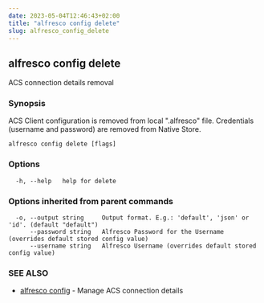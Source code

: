 ```yaml
---
date: 2023-05-04T12:46:43+02:00
title: "alfresco config delete"
slug: alfresco_config_delete
---
```

## alfresco config delete

ACS connection details removal

### Synopsis

ACS Client configuration is removed from local ".alfresco" file.
Credentials (username and password) are removed from Native Store.

```
alfresco config delete [flags]
```

### Options

```
  -h, --help   help for delete
```

### Options inherited from parent commands

```
  -o, --output string     Output format. E.g.: 'default', 'json' or 'id'. (default "default")
      --password string   Alfresco Password for the Username (overrides default stored config value)
      --username string   Alfresco Username (overrides default stored config value)
```

### SEE ALSO

* [alfresco config](alfresco_config.md)	 - Manage ACS connection details


